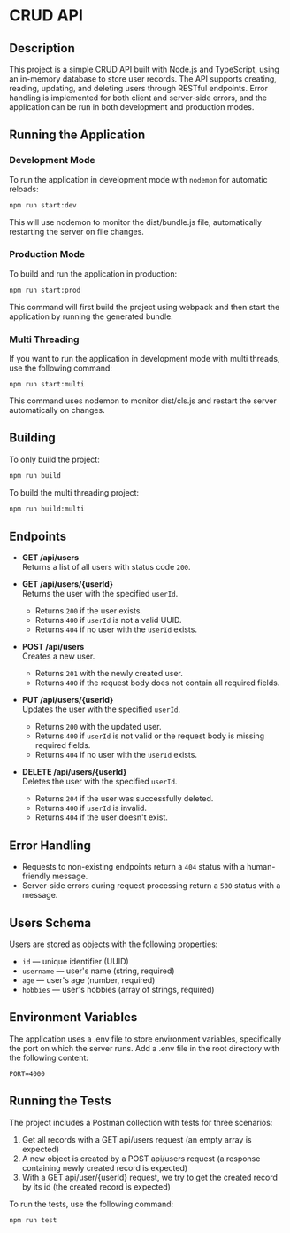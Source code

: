 # CRUD API

## Description

This project is a simple CRUD API built with Node.js and TypeScript, using an in-memory database to store user records. The API supports creating, reading, updating, and deleting users through RESTful endpoints. Error handling is implemented for both client and server-side errors, and the application can be run in both development and production modes.

## Running the Application

### Development Mode

To run the application in development mode with `nodemon` for automatic reloads:

```bash
npm run start:dev
```
This will use nodemon to monitor the dist/bundle.js file, automatically restarting the server on file changes.

### Production Mode

To build and run the application in production:

```bash
npm run start:prod
```

This command will first build the project using webpack and then start the application by running the generated bundle.

### Multi Threading

If you want to run the application in development mode with multi threads, use the following command:

```
npm run start:multi
```

This command uses nodemon to monitor dist/cls.js and restart the server automatically on changes.



## Building

To only build the project:

```bash
npm run build
```

To build the multi threading project:

```bash
npm run build:multi
```

## Endpoints

- **GET /api/users**  
  Returns a list of all users with status code `200`.

- **GET /api/users/{userId}**  
  Returns the user with the specified `userId`.
    - Returns `200` if the user exists.
    - Returns `400` if `userId` is not a valid UUID.
    - Returns `404` if no user with the `userId` exists.

- **POST /api/users**  
  Creates a new user.
    - Returns `201` with the newly created user.
    - Returns `400` if the request body does not contain all required fields.

- **PUT /api/users/{userId}**  
  Updates the user with the specified `userId`.
    - Returns `200` with the updated user.
    - Returns `400` if `userId` is not valid or the request body is missing required fields.
    - Returns `404` if no user with the `userId` exists.

- **DELETE /api/users/{userId}**  
  Deletes the user with the specified `userId`.
    - Returns `204` if the user was successfully deleted.
    - Returns `400` if `userId` is invalid.
    - Returns `404` if the user doesn't exist.

## Error Handling

- Requests to non-existing endpoints return a `404` status with a human-friendly message.
- Server-side errors during request processing return a `500` status with a message.

## Users Schema

Users are stored as objects with the following properties:
- `id` — unique identifier (UUID)
- `username` — user's name (string, required)
- `age` — user's age (number, required)
- `hobbies` — user's hobbies (array of strings, required)

## Environment Variables

The application uses a .env file to store environment variables, specifically the port on which the server runs. Add a .env file in the root directory with the following content:

```
PORT=4000
```
## Running the Tests

The project includes a Postman collection with tests for three scenarios:
1. Get all records with a GET api/users request (an empty array is expected)
2. A new object is created by a POST api/users request (a response containing newly created record is expected)
3. With a GET api/user/{userId} request, we try to get the created record by its id (the created record is expected)

To run the tests, use the following command:

```bash
npm run test
```